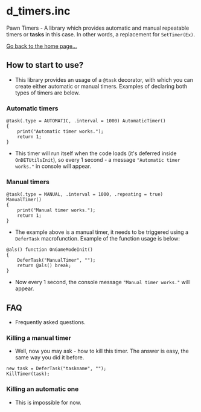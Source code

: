 # d_timers.inc
Pawn Timers - A library which provides automatic and manual repeatable timers or **tasks** in this case. In other words, a replacement for `SetTimer(Ex)`.

[Go back to the home page...](../README.md)

## How to start to use?

- This library provides an usage of a `@task` decorator, with which you can create either automatic or manual timers. Examples of declaring both types of timers are below.
 
### Automatic timers

```pawn
@task(.type = AUTOMATIC, .interval = 1000) AutomaticTimer()
{
    print("Automatic timer works.");
    return 1;
}
```

- This timer will run itself when the code loads (it's deferred inside `OnDETUtilsInit`), so every 1 second - a message `"Automatic timer works."` in console will appear.

### Manual timers

```pawn
@task(.type = MANUAL, .interval = 1000, .repeating = true) ManualTimer()
{
    print("Manual timer works.");
    return 1;
}
```

- The example above is a manual timer, it needs to be triggered using a `DeferTask` macrofunction. Example of the function usage is below:

```pawn
@als() function OnGameModeInit()
{
    DeferTask("ManualTimer", "");
    return @als() break;
}
```

- Now every 1 second, the console message `"Manual timer works."` will appear.

## FAQ
- Frequently asked questions.

### Killing a manual timer
- Well, now you may ask - how to kill this timer. The answer is easy, the same way you did it before.

```pawn
new task = DeferTask("taskname", "");
KillTimer(task);
```

### Killing an automatic one
- This is impossible for now.
